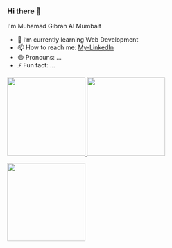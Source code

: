 ### Hi there 👋
I'm Muhamad Gibran Al Mumbait

- 🌱 I’m currently learning Web Development
- 📫 How to reach me: [My-LinkedIn](https://www.linkedin.com/in/muhamad-gibran-al-mumbait-232a85250/)
- 😄 Pronouns: ...
- ⚡ Fun fact: ...

<p align="left">
<a href="https://github.com/muhamadgibran16">
  <img height="180em" src="https://github-readme-stats-eight-theta.vercel.app/api?username=muhamadgibran16&show_icons=true&theme=algolia&include_all_commits=true&count_private=true"/>
  <img height="180em" src="https://github-readme-stats-eight-theta.vercel.app/api/top-langs/?username=muhamadgibran16&layout=compact&langs_count=8&theme=algolia"/>
  </a>
</p>
<p align="left">
<a href="https://github.com/muhamadgibran16">
  <img height="180em" src="[![Muhamad Gibran's GitHub stats](https://github-readme-stats.vercel.app/api?username=muhamadgibran16)](https://github.com/muhamadgibran16/github-readme-stats)"/>
</a>
</p>
